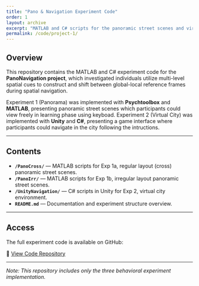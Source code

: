 ```yaml
---
title: "Pano & Navigation Experiment Code"
order: 1
layout: archive
excerpt: "MATLAB and C# scripts for the panoramic street scenes and virtual city experiment."
permalink: /code/project-1/
---
```


## Overview

This repository contains the MATLAB and C# experiment code for the **PanoNavigation project**, which investigated individuals utilize multi-level spatial cues to construct and shift between global-local reference frames during spatial navigation. 

Experiment 1 (Panorama) was implemented with **Psychtoolbox** and **MATLAB**, presenting panoramic street scenes which participants could view freely in learning phase using keyboad. 
Experiment 2 (Virtual City) was implemented with **Unity** and **C#**, presenting a game interface where participants could navigate in the city following the intructions. 

---

## Contents

- **`/PanoCross/`** — MATLAB scripts for Exp 1a, regular layout (cross) panoramic street scenes.  
- **`/PanoIrr/`** — MATLAB scripts for Exp 1b, irregular layout panoramic street scenes.
- **`/UnityNavigation/`** — C# scripts in Unity for Exp 2, virtual city environment.
- **`README.md`** — Documentation and experiment structure overview.

---

## Access

The full experiment code is available on GitHub:

🔗 [View Code Repository](https://github.com/QihaoJoyHe/PanoNavigation)

---

*Note: This repository includes only the three behavioral experiment implementation.*
